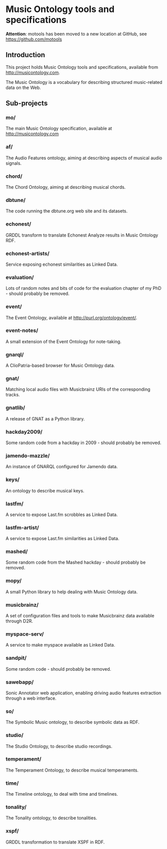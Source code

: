 Music Ontology tools and specifications
=======================================


**Attention**: motools has been moved to a new location at GitHub, see https://github.com/motools


Introduction
------------
This project holds Music Ontology tools and specifications, available from http://musicontology.com.

The Music Ontology is a vocabulary for describing structured music-related data on the Web.

Sub-projects
-----------

### mo/

The main Music Ontology specification, available at http://musicontology.com

### af/

The Audio Features ontology, aiming at describing aspects of musical audio signals.

### chord/

The Chord Ontology, aiming at describing musical chords.

### dbtune/

The code running the dbtune.org web site and its datasets.

### echonest/

GRDDL transform to translate Echonest Analyze results in Music Ontology RDF.

### echonest-artists/

Service exposing echonest similarities as Linked Data.

### evaluation/

Lots of random notes and bits of code for the evaluation chapter of my PhD - should probably be removed.

### event/

The Event Ontology, available at http://purl.org/ontology/event/.

### event-notes/

A small extension of the Event Ontology for note-taking.

### gnarql/

A ClioPatria-based browser for Music Ontology data.

### gnat/

Matching local audio files with Musicbrainz URIs of the corresponding tracks.

### gnatlib/

A release of GNAT as a Python library.

### hackday2009/

Some random code from a hackday in 2009 - should probably be removed.

### jamendo-mazzle/

An instance of GNARQL configured for Jamendo data.

### keys/

An ontology to describe musical keys.

### lastfm/

A service to expose Last.fm scrobbles as Linked Data.

### lastfm-artist/

A service to expose Last.fm similarities as Linked Data.

### mashed/

Some random code from the Mashed hackday - should probably be removed.

### mopy/

A small Python library to help dealing with Music Ontology data.

### musicbrainz/

A set of configuration files and tools to make Musicbrainz data available through D2R.

### myspace-serv/

A service to make myspace available as Linked Data.

### sandpit/

Some random code - should probably be removed.

### sawebapp/

Sonic Annotator web application, enabling driving audio features extraction through a web interface.

### so/

The Symbolic Music ontology, to describe symbolic data as RDF.

### studio/

The Studio Ontology, to describe studio recordings.

### temperament/

The Temperament Ontology, to describe musical temperaments.

### time/

The Timeline ontology, to deal with time and timelines.

### tonality/

The Tonality ontology, to describe tonalities.

### xspf/

GRDDL transformation to translate XSPF in RDF.

